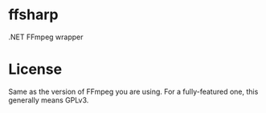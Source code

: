 # ffsharp
.NET FFmpeg wrapper

# License

Same as the version of FFmpeg you are using. For a fully-featured one, this generally means GPLv3.
